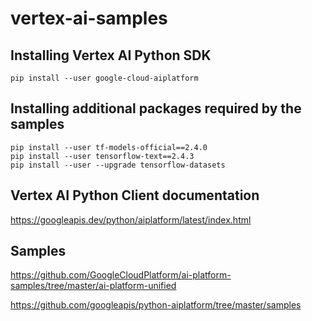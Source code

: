 # vertex-ai-samples


## Installing Vertex AI Python SDK

```
pip install --user google-cloud-aiplatform
```

## Installing additional packages required by the samples

```
pip install --user tf-models-official==2.4.0
pip install --user tensorflow-text==2.4.3
pip install --user --upgrade tensorflow-datasets
```

## Vertex AI Python Client documentation

https://googleapis.dev/python/aiplatform/latest/index.html

## Samples

https://github.com/GoogleCloudPlatform/ai-platform-samples/tree/master/ai-platform-unified

https://github.com/googleapis/python-aiplatform/tree/master/samples


